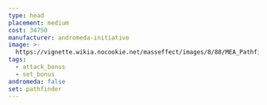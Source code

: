 ```yaml
---
type: head
placement: medium
cost: 34750
manufacturer: andromeda-initiative
image: >-
  https://vignette.wikia.nocookie.net/masseffect/images/8/88/MEA_Pathfinder_Helmet.png/revision/latest/scale-to-width-down/350?cb=20180508010309
tags:
  - attack_bonus
  - set_bonus
andromeda: false
set: pathfinder
---
```

